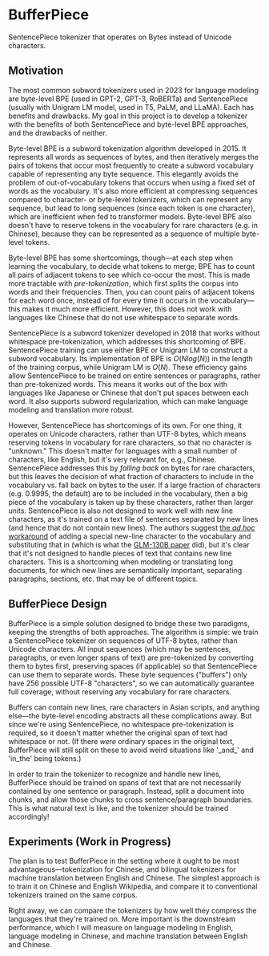 # BufferPiece
SentencePiece tokenizer that operates on Bytes instead of Unicode characters.

## Motivation
The most common subword tokenizers used in 2023 for language modeling are byte-level BPE (used in GPT-2, GPT-3, RoBERTa) and SentencePiece (usually with Unigram LM model, used in T5, PaLM, and LLaMA). Each has benefits and drawbacks. My goal in this project is to develop a tokenizer with the benefits of both SentencePiece and byte-level BPE approaches, and the drawbacks of neither.

Byte-level BPE is a subword tokenization algorithm developed in 2015. It represents all words as sequences of bytes, and then iteratively merges the pairs of tokens that occur most frequently to create a subword vocabulary capable of representing any byte sequence. This elegantly avoids the problem of out-of-vocabulary tokens that occurs when using a fixed set of words as the vocabulary. It's also more efficient at compressing sequences compared to character- or byte-level tokenizers, which can represent any sequence, but lead to long sequences (since each token is one character), which are inefficient when fed to transformer models. Byte-level BPE also doesn't have to reserve tokens in the vocabulary for rare characters (e.g. in Chinese), because they can be represented as a sequence of multiple byte-level tokens.

Byte-level BPE has some shortcomings, though—at each step when learning the vocabulary, to decide what tokens to merge, BPE has to count all pairs of adjacent tokens to see which co-occur the most. This is made more tractable with *pre-tokenization*, which first splits the corpus into words and their frequencies. Then, you can count pairs of adjacent tokens for each word once, instead of for every time it occurs in the vocabulary—this makes it much more efficient. However, this does not work with languages like Chinese that do not use whitespace to separate words.

SentencePiece is a subword tokenizer developed in 2018 that works without whitespace pre-tokenization, which addresses this shortcoming of BPE. SentencePiece training can use either BPE or Unigram LM to construct a subword vocabulary. Its implementation of BPE is $O(N log(N))$ in the length of the training corpus, while Unigram LM is $O(N)$. These efficiency gains allow SentencePiece to be trained on entire sentences or paragraphs, rather than pre-tokenized words. This means it works out of the box with languages like Japanese or Chinese that don't put spaces between each word. It also supports subword regularization, which can make language modeling and translation more robust. 

However, SentencePiece has shortcomings of its own. For one thing, it operates on Unicode characters, rather than UTF-8 bytes, which means reserving tokens in vocabulary for rare characters, so that no character is "unknown." This doesn't matter for languages with a small number of characters, like English, but it's very relevant for, e.g., Chinese. SentencePiece addresses this by *falling back* on bytes for rare characters, but this leaves the decision of what fraction of characters to include in the vocabulary vs. fall back on bytes to the user. If a large fraction of characters (e.g. 0.9995, the default) are to be included in the vocabulary, then a big piece of the vocabulary is taken up by these characters, rather than larger units. SentencePiece is also not designed to work well with new line characters, as it's trained on a text file of sentences separated by new lines (and hence that do not contain new lines). The authors suggest [the _ad hoc_ workaround](https://github.com/google/sentencepiece/issues/101) of adding a special new-line character to the vocabulary and substituting that in (which is what the [GLM-130B paper](https://openreview.net/pdf?id=-Aw0rrrPUF) did), but it's clear that it's not designed to handle pieces of text that contains new line characters. This is a shortcoming when modeling or translating long documents, for which new lines are semantically important, separating paragraphs, sections, etc. that may be of different topics.

## BufferPiece Design
BufferPiece is a simple solution designed to bridge these two paradigms, keeping the strengths of both approaches. The algorithm is simple: we train a SentencePiece tokenizer on sequences of UTF-8 bytes, rather than Unicode characters. All input sequences (which may be sentences, paragraphs, or even longer spans of text) are pre-tokenized by converting them to bytes first, preserving spaces (if applicable) so that SentencePiece can use them to separate words. These byte sequences ("buffers") only have 256 possible UTF-8 "characters", so we can automatically guarantee full coverage, without reserving any vocabulary for rare characters. 

Buffers can contain new lines, rare characters in Asian scripts, and anything else—the byte-level encoding abstracts all these complications away. But since we're using SentencePiece, no whitespace pre-tokenization is required, so it doesn't matter whether the original span of text had whitespace or not. (If there *were* ordinary spaces in the original text, BufferPiece will still split on these to avoid weird situations like '\_and\_' and 'in\_the\' being tokens.)

In order to train the tokenizer to recognize and handle new lines, BufferPiece should be trained on spans of text that are not necessarily contained by one sentence or paragraph. Instead, split a document into chunks, and allow those chunks to cross sentence/paragraph boundaries. This is what natural text is like, and the tokenizer should be trained accordingly!

## Experiments (Work in Progress)
The plan is to test BufferPiece in the setting where it ought to be most advantageous—tokenization for Chinese, and bilingual tokenizers for machine translation between English and Chinese. The simplest approach is to train it on Chinese and English Wikipedia, and compare it to conventional tokenizers trained on the same corpus.

Right away, we can compare the tokenizers by how well they compress the languages that they're trained on. More important is the downstream performance, which I will measure on language modeling in English, language modeling in Chinese, and machine translation between English and Chinese.